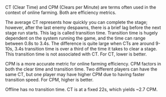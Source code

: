 CT (Clear Time) and CPM (Clears per Minute) are terms often used in the context of online farming. Both are efficiency metrics.

The average CT represents how quickly you can complete the stage; however, after the last enemy despawns, there is a brief lag before the next stage run starts. This lag is called transition time. Transition time is hugely dependent on the system running the game, and the time can range between 0.8s to 3.4s. The difference is quite large when CTs are around 9-10s, 3.4s transition time is over a third of the time it takes to clear a stage. This transition time is not associated with CT. For CT, lower is better.

CPM is a more accurate metric for online farming efficiency. CPM factors in both the clear time and transition time. Two different players can have the same CT, but one player may have higher CPM due to having faster transition speed. For CPM, higher is better.

Offline has no transition time. CT is at a fixed 22s, which yields ~2.7 CPM.
